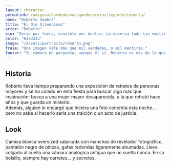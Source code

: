 ```yaml
---
layout: character
permalink: /amigasalbordedeunataquedenervios/reparto/roberto/
name: "Roberto Sombra"
title: "El Ojo Silencioso"
actor: "Roberto"
bio: "Serio por fuera, sensible por dentro. Lo observa todo sin emitir juicio... de momento."
color: "#333333"
image: "/assets/portraits/roberto.png"
frase: "Una imagen vale más que mil verdades… o mil mentiras."
footer: "Su cámara no parpadea, aunque él sí. Roberto ve más de lo que dice, y archiva más de lo que debería."
---
```


## Historia

Roberto lleva tiempo preparando una exposición de retratos de personas mayores y se ha colado en esta fiesta para buscar algo más que inspiración: busca a una mujer mayor desaparecida, a la que retrató hace años y que guarda un misterio.  
Además, alguien le encargó que hiciera una foto concreta esta noche… pero no sabe si hacerlo sería una traición o un acto de justicia.

## Look

Camisa blanca oversized salpicada con manchas de revelador fotográfico, pantalón negro de pinzas, gafas redondas ligeramente ahumadas. Lleva colgado al cuello una cámara analógica antigua que no suelta nunca. En su bolsillo, siempre hay carretes… y secretos.
